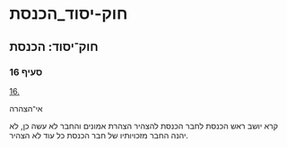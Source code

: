 # חוק-יסוד_הכנסת

## חוק־יסוד: הכנסת

### סעיף 16

[16.](https://he.wikisource.org/wiki/%D7%97%D7%95%D7%A7-%D7%99%D7%A1%D7%95%D7%93:_%D7%94%D7%9B%D7%A0%D7%A1%D7%AA#%D7%A1%D7%A2%D7%99%D7%A3_16)

אי־הצהרה

קרא יושב ראש הכנסת לחבר הכנסת להצהיר הצהרת אמונים והחבר לא עשה כן, לא יהנה החבר מזכויותיו של חבר הכנסת כל עוד לא הצהיר.